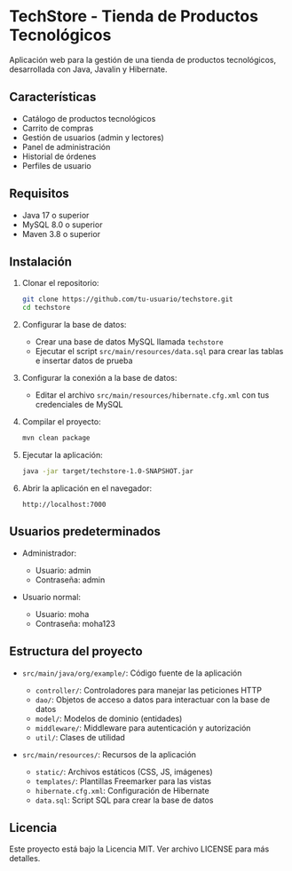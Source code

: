 # TechStore - Tienda de Productos Tecnológicos

Aplicación web para la gestión de una tienda de productos tecnológicos, desarrollada con Java, Javalin y Hibernate.

## Características

- Catálogo de productos tecnológicos
- Carrito de compras
- Gestión de usuarios (admin y lectores)
- Panel de administración
- Historial de órdenes
- Perfiles de usuario

## Requisitos

- Java 17 o superior
- MySQL 8.0 o superior
- Maven 3.8 o superior

## Instalación

1. Clonar el repositorio:
   ```bash
   git clone https://github.com/tu-usuario/techstore.git
   cd techstore
   ```

2. Configurar la base de datos:
   - Crear una base de datos MySQL llamada `techstore`
   - Ejecutar el script `src/main/resources/data.sql` para crear las tablas e insertar datos de prueba

3. Configurar la conexión a la base de datos:
   - Editar el archivo `src/main/resources/hibernate.cfg.xml` con tus credenciales de MySQL

4. Compilar el proyecto:
   ```bash
   mvn clean package
   ```

5. Ejecutar la aplicación:
   ```bash
   java -jar target/techstore-1.0-SNAPSHOT.jar
   ```

6. Abrir la aplicación en el navegador:
   ```
   http://localhost:7000
   ```

## Usuarios predeterminados

- Administrador:
  - Usuario: admin
  - Contraseña: admin

- Usuario normal:
  - Usuario: moha
  - Contraseña: moha123

## Estructura del proyecto

- `src/main/java/org/example/`: Código fuente de la aplicación
   - `controller/`: Controladores para manejar las peticiones HTTP
   - `dao/`: Objetos de acceso a datos para interactuar con la base de datos
   - `model/`: Modelos de dominio (entidades)
   - `middleware/`: Middleware para autenticación y autorización
   - `util/`: Clases de utilidad

- `src/main/resources/`: Recursos de la aplicación
   - `static/`: Archivos estáticos (CSS, JS, imágenes)
   - `templates/`: Plantillas Freemarker para las vistas
   - `hibernate.cfg.xml`: Configuración de Hibernate
   - `data.sql`: Script SQL para crear la base de datos

## Licencia

Este proyecto está bajo la Licencia MIT. Ver archivo LICENSE para más detalles.
